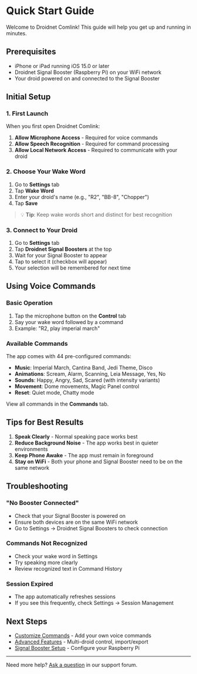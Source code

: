 # Quick Start Guide

Welcome to Droidnet Comlink! This guide will help you get up and running in minutes.

## Prerequisites

- iPhone or iPad running iOS 15.0 or later
- Droidnet Signal Booster (Raspberry Pi) on your WiFi network
- Your droid powered on and connected to the Signal Booster

## Initial Setup

### 1. First Launch

When you first open Droidnet Comlink:

1. **Allow Microphone Access** - Required for voice commands
2. **Allow Speech Recognition** - Required for command processing
3. **Allow Local Network Access** - Required to communicate with your droid

### 2. Choose Your Wake Word

1. Go to **Settings** tab
2. Tap **Wake Word**
3. Enter your droid's name (e.g., "R2", "BB-8", "Chopper")
4. Tap **Save**

> 💡 **Tip**: Keep wake words short and distinct for best recognition

### 3. Connect to Your Droid

1. Go to **Settings** tab
2. Tap **Droidnet Signal Boosters** at the top
3. Wait for your Signal Booster to appear
4. Tap to select it (checkbox will appear)
5. Your selection will be remembered for next time

## Using Voice Commands

### Basic Operation

1. Tap the microphone button on the **Control** tab
2. Say your wake word followed by a command
3. Example: "R2, play imperial march"

### Available Commands

The app comes with 44 pre-configured commands:

- **Music**: Imperial March, Cantina Band, Jedi Theme, Disco
- **Animations**: Scream, Alarm, Scanning, Leia Message, Yes, No
- **Sounds**: Happy, Angry, Sad, Scared (with intensity variants)
- **Movement**: Dome movements, Magic Panel control
- **Reset**: Quiet mode, Chatty mode

View all commands in the **Commands** tab.

## Tips for Best Results

1. **Speak Clearly** - Normal speaking pace works best
2. **Reduce Background Noise** - The app works best in quieter environments
3. **Keep Phone Awake** - The app must remain in foreground
4. **Stay on WiFi** - Both your phone and Signal Booster need to be on the same network

## Troubleshooting

### "No Booster Connected"
- Check that your Signal Booster is powered on
- Ensure both devices are on the same WiFi network
- Go to Settings → Droidnet Signal Boosters to check connection

### Commands Not Recognized
- Check your wake word in Settings
- Try speaking more clearly
- Review recognized text in Command History

### Session Expired
- The app automatically refreshes sessions
- If you see this frequently, check Settings → Session Management

## Next Steps

- [Customize Commands](commands.md) - Add your own voice commands
- [Advanced Features](advanced.md) - Multi-droid control, import/export
- [Signal Booster Setup](signal-booster.md) - Configure your Raspberry Pi

---

Need more help? [Ask a question](https://github.com/travisccook/droidnet-comlink-support/issues/new?labels=question) in our support forum.